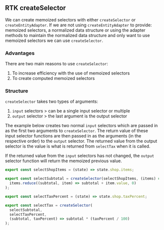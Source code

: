 ## RTK createSelector

We can create memoized selectors with either `createSelector` or `createEntityAdapter`. If we are not using `createEntityAdapter` to provide: memoized selectors, a normalized data structure or using the adapter methods to maintain the normalized data structure and only want to use memoized selectors we can use `createSelector`.

### Advantages

There are two main reasons to use `createSelector`:

1. To increase efficiency with the use of memoized selectors
2. To create computed memoized selectors

### Structure

`createSelector` takes two types of arguments:

1. `input` selectors > can be a single input selector or multiple
2. `output` selector > the last argument is the output selector

The example below creates two normal `input` selectors which are passed in as the first two arguments to `createSelector`.
The return value of these input selector functions are then passed in as the arguments (in the respective order) to the `output` selector. The returned value from the output selector is the value is what is returned from `selectTax` when it is called.

If the returned value from the `input` selectors has not changed, the `output` selector function will return the memoized previous value.

```js
export const selectShopItems = (state) => state.shop.items;

export const selectSubtotal = createSelector(selectShopItems, (items) =>
  items.reduce((subtotal, item) => subtotal + item.value, 0)
);

export const selectTaxPercent = (state) => state.shop.taxPercent;

export const selectTax = createSelector(
  selectSubtotal,
  selectTaxPercent,
  (subtotal, taxPercent) => subtotal * (taxPercent / 100)
);
```
